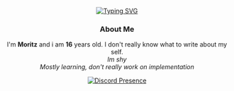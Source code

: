 <div align="center">  
  
[![Typing SVG](https://readme-typing-svg.herokuapp.com/?font=Monaco&color=%23345eeb&size=29&center=true&vCenter=true&width=900&height=135&lines=Welcome;I%27m+Moritz;I%27m+16;I%27m+from+Germany)](https://git.io/typing-svg)


### About Me
I'm **Moritz** and i am **16** years old. I don't really know what to write about my self.  
 _Im shy_  
 _Mostly learning, don't really work on implementation_

  [![Discord Presence](https://lanyard.cnrad.dev/api/650068192445857821)](https://discord.com/users/650068192445857821)
</div>
